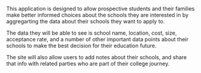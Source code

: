 This application is designed to allow prospective students and their families make better informed choices about the schools they are interested in by aggregarting the data about their schools they want to apply to.  

The data they will be able to see is school name, location, cost, size, acceptance rate, and a number of other important data points about their schools to make the best decision for their education future. 

The site will also allow users to add notes about their schools, and share that info with related parties who are part of their college journey.  
